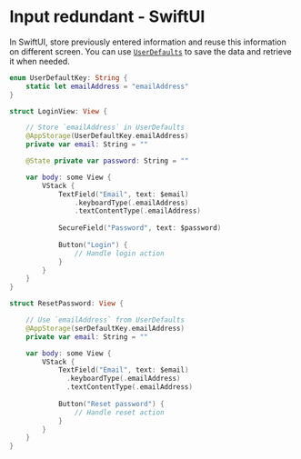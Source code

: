 # Input redundant - SwiftUI

In SwiftUI, store previously entered information and reuse this information on different screen. You can use [`UserDefaults`](https://developer.apple.com/documentation/foundation/userdefaults) to save the data and retrieve it when needed.

```swift
enum UserDefaultKey: String {
    static let emailAddress = "emailAddress"
}

struct LoginView: View {

    // Store `emailAddress` in UserDefaults
    @AppStorage(UserDefaultKey.emailAddress)
    private var email: String = ""

    @State private var password: String = ""

    var body: some View {
        VStack {
            TextField("Email", text: $email)
                .keyboardType(.emailAddress)
                .textContentType(.emailAddress)
            
            SecureField("Password", text: $password)
            
            Button("Login") {
                // Handle login action
            }
        }
    }
}

struct ResetPassword: View {

    // Use `emailAddress` from UserDefaults
    @AppStorage(serDefaultKey.emailAddress)
    private var email: String = ""

    var body: some View {
        VStack {
            TextField("Email", text: $email)
              .keyboardType(.emailAddress)
              .textContentType(.emailAddress)
            
            Button("Reset password") {
                // Handle reset action
            }
        }
    }
}
```
